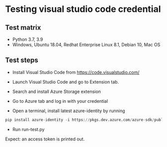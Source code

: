 # Testing visual studio code credential

## Test matrix

- Python 3.7, 3.9
- Windows, Ubuntu 18.04, Redhat Enterprise Linux 8.1, Debian 10, Mac OS

## Test steps

- Install Visual Studio Code from https://code.visualstudio.com/

- Launch Visual Studio Code and go to Extension tab.

- Search and install Azure Storage extension

- Go to Azure tab and log in with your credential

- Open a terminal, install latest azure-identity by running 
```python
pip install azure-identity -i https://pkgs.dev.azure.com/azure-sdk/public/_packaging/azure-sdk-for-python%40Local/pypi/simple/
```

- Run run-test.py

Expect: an access token is printed out.
